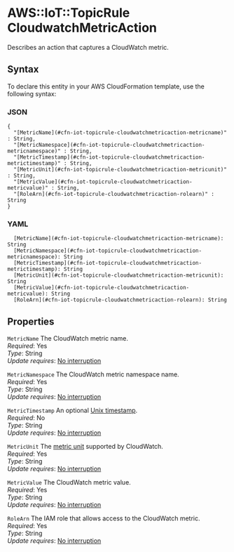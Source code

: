 # AWS::IoT::TopicRule CloudwatchMetricAction<a name="aws-properties-iot-topicrule-cloudwatchmetricaction"></a>

Describes an action that captures a CloudWatch metric\.

## Syntax<a name="aws-properties-iot-topicrule-cloudwatchmetricaction-syntax"></a>

To declare this entity in your AWS CloudFormation template, use the following syntax:

### JSON<a name="aws-properties-iot-topicrule-cloudwatchmetricaction-syntax.json"></a>

```
{
  "[MetricName](#cfn-iot-topicrule-cloudwatchmetricaction-metricname)" : String,
  "[MetricNamespace](#cfn-iot-topicrule-cloudwatchmetricaction-metricnamespace)" : String,
  "[MetricTimestamp](#cfn-iot-topicrule-cloudwatchmetricaction-metrictimestamp)" : String,
  "[MetricUnit](#cfn-iot-topicrule-cloudwatchmetricaction-metricunit)" : String,
  "[MetricValue](#cfn-iot-topicrule-cloudwatchmetricaction-metricvalue)" : String,
  "[RoleArn](#cfn-iot-topicrule-cloudwatchmetricaction-rolearn)" : String
}
```

### YAML<a name="aws-properties-iot-topicrule-cloudwatchmetricaction-syntax.yaml"></a>

```
  [MetricName](#cfn-iot-topicrule-cloudwatchmetricaction-metricname): String
  [MetricNamespace](#cfn-iot-topicrule-cloudwatchmetricaction-metricnamespace): String
  [MetricTimestamp](#cfn-iot-topicrule-cloudwatchmetricaction-metrictimestamp): String
  [MetricUnit](#cfn-iot-topicrule-cloudwatchmetricaction-metricunit): String
  [MetricValue](#cfn-iot-topicrule-cloudwatchmetricaction-metricvalue): String
  [RoleArn](#cfn-iot-topicrule-cloudwatchmetricaction-rolearn): String
```

## Properties<a name="aws-properties-iot-topicrule-cloudwatchmetricaction-properties"></a>

`MetricName`  <a name="cfn-iot-topicrule-cloudwatchmetricaction-metricname"></a>
The CloudWatch metric name\.  
*Required*: Yes  
*Type*: String  
*Update requires*: [No interruption](https://docs.aws.amazon.com/AWSCloudFormation/latest/UserGuide/using-cfn-updating-stacks-update-behaviors.html#update-no-interrupt)

`MetricNamespace`  <a name="cfn-iot-topicrule-cloudwatchmetricaction-metricnamespace"></a>
The CloudWatch metric namespace name\.  
*Required*: Yes  
*Type*: String  
*Update requires*: [No interruption](https://docs.aws.amazon.com/AWSCloudFormation/latest/UserGuide/using-cfn-updating-stacks-update-behaviors.html#update-no-interrupt)

`MetricTimestamp`  <a name="cfn-iot-topicrule-cloudwatchmetricaction-metrictimestamp"></a>
An optional [Unix timestamp](https://docs.aws.amazon.com/AmazonCloudWatch/latest/DeveloperGuide/cloudwatch_concepts.html#about_timestamp)\.  
*Required*: No  
*Type*: String  
*Update requires*: [No interruption](https://docs.aws.amazon.com/AWSCloudFormation/latest/UserGuide/using-cfn-updating-stacks-update-behaviors.html#update-no-interrupt)

`MetricUnit`  <a name="cfn-iot-topicrule-cloudwatchmetricaction-metricunit"></a>
The [metric unit](https://docs.aws.amazon.com/AmazonCloudWatch/latest/DeveloperGuide/cloudwatch_concepts.html#Unit) supported by CloudWatch\.  
*Required*: Yes  
*Type*: String  
*Update requires*: [No interruption](https://docs.aws.amazon.com/AWSCloudFormation/latest/UserGuide/using-cfn-updating-stacks-update-behaviors.html#update-no-interrupt)

`MetricValue`  <a name="cfn-iot-topicrule-cloudwatchmetricaction-metricvalue"></a>
The CloudWatch metric value\.  
*Required*: Yes  
*Type*: String  
*Update requires*: [No interruption](https://docs.aws.amazon.com/AWSCloudFormation/latest/UserGuide/using-cfn-updating-stacks-update-behaviors.html#update-no-interrupt)

`RoleArn`  <a name="cfn-iot-topicrule-cloudwatchmetricaction-rolearn"></a>
The IAM role that allows access to the CloudWatch metric\.  
*Required*: Yes  
*Type*: String  
*Update requires*: [No interruption](https://docs.aws.amazon.com/AWSCloudFormation/latest/UserGuide/using-cfn-updating-stacks-update-behaviors.html#update-no-interrupt)